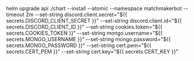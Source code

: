 helm upgrade api ./chart --install --atomic --namespace matchmakerbot --timeout 2m --set-string discord.client.secret="${{ secrets.DISCORD_CLIENT_SECRET }}" --set-string discord.client.id="${{ secrets.DISCORD_CLIENT_ID }}" --set-string cookies.token="${{ secrets.COOKIES_TOKEN }}" --set-string mongo.username="${{ secrets.MONGO_USERNAME }}" --set-string mongo.password="${{ secrets.MONGO_PASSWORD }}" --set-string cert.pem="${{ secrets.CERT_PEM }}" --set-string cert.key="${{ secrets.CERT_KEY }}"
